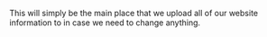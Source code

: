 This will simply be the main place that we upload all of our website information to in case we need to change anything.

